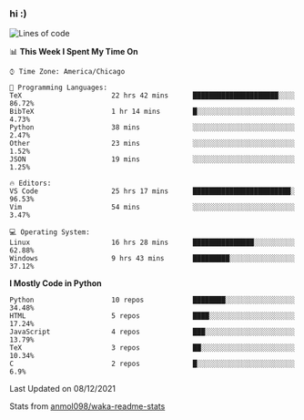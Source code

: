 ### hi :)

<!--START_SECTION:waka-->
![Lines of code](https://img.shields.io/badge/From%20Hello%20World%20I%27ve%20Written-552%20Thousand%20lines%20of%20code-blue)

📊 **This Week I Spent My Time On** 

```text
⌚︎ Time Zone: America/Chicago

💬 Programming Languages: 
TeX                      22 hrs 42 mins      █████████████████████░░░░   86.72% 
BibTeX                   1 hr 14 mins        █░░░░░░░░░░░░░░░░░░░░░░░░   4.73% 
Python                   38 mins             ░░░░░░░░░░░░░░░░░░░░░░░░░   2.47% 
Other                    23 mins             ░░░░░░░░░░░░░░░░░░░░░░░░░   1.52% 
JSON                     19 mins             ░░░░░░░░░░░░░░░░░░░░░░░░░   1.25%

🔥 Editors: 
VS Code                  25 hrs 17 mins      ████████████████████████░   96.53% 
Vim                      54 mins             ░░░░░░░░░░░░░░░░░░░░░░░░░   3.47%

💻 Operating System: 
Linux                    16 hrs 28 mins      ███████████████░░░░░░░░░░   62.88% 
Windows                  9 hrs 43 mins       █████████░░░░░░░░░░░░░░░░   37.12%

```

**I Mostly Code in Python** 

```text
Python                   10 repos            ████████░░░░░░░░░░░░░░░░░   34.48% 
HTML                     5 repos             ████░░░░░░░░░░░░░░░░░░░░░   17.24% 
JavaScript               4 repos             ███░░░░░░░░░░░░░░░░░░░░░░   13.79% 
TeX                      3 repos             ██░░░░░░░░░░░░░░░░░░░░░░░   10.34% 
C                        2 repos             █░░░░░░░░░░░░░░░░░░░░░░░░   6.9%

```



 Last Updated on 08/12/2021
<!--END_SECTION:waka-->

Stats from [anmol098/waka-readme-stats](https://github.com/anmol098/waka-readme-stats)